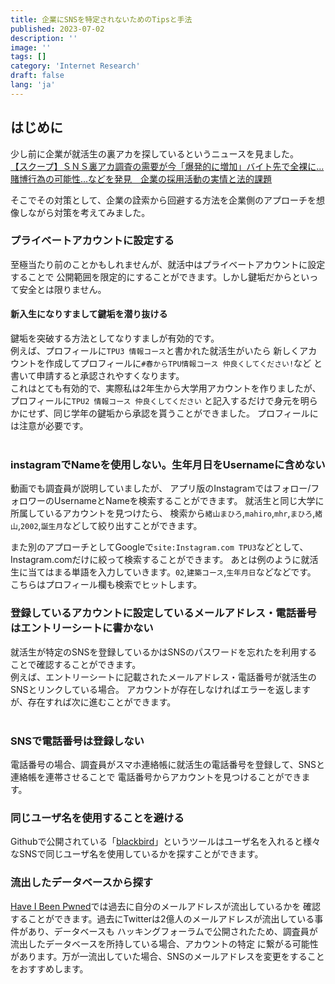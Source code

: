 ```yaml
---
title: 企業にSNSを特定されないためのTipsと手法
published: 2023-07-02
description: ''
image: ''
tags: []
category: 'Internet Research'
draft: false 
lang: 'ja'
---
```


## はじめに
少し前に企業が就活生の裏アカを探しているというニュースを見ました。  
[【スクープ】ＳＮＳ裏アカ調査の需要が今「爆発的に増加」バイト先で全裸に...賭博行為の可能性...などを発見　企業の採用活動の実情と法的課題](https://www.youtube.com/watch?v=pWhjxKMeJrc)

そこでその対策として、企業の詮索から回避する方法を企業側のアプローチを想像しながら対策を考えてみました。

### プライベートアカウントに設定する
至極当たり前のことかもしれませんが、就活中はプライベートアカウントに設定することで
公開範囲を限定的にすることができます。しかし鍵垢だからといって安全とは限りません。  

#### 新入生になりすまして鍵垢を潜り抜ける
鍵垢を突破する方法としてなりすましが有効的です。  
例えば、プロフィールに`TPU3 情報コース`と書かれた就活生がいたら
新しくアカウントを作成してプロフィールに`#春からTPU情報コース 仲良くしてください!`など
と書いて申請すると承認されやすくなります。  
これはとても有効的で、実際私は2年生から大学用アカウントを作りましたが、プロフィールに`TPU2 情報コース 仲良くしてください`
と記入するだけで身元を明らかにせず、同じ学年の鍵垢から承認を貰うことができました。
プロフィールには注意が必要です。  
͏͏͏͏͏͏͏͏͏͏͏͏͏͏͏͏͏͏͏͏͏͏͏͏͏͏͏͏͏͏͏͏͏͏͏͏͏͏͏͏͏͏͏͏͏͏͏͏͏͏͏͏͏͏͏͏͏͏͏͏͏͏͏͏͏͏͏͏͏͏͏͏͏͏͏͏͏͏͏͏͏͏͏͏͏͏͏͏͏͏͏͏͏͏͏͏͏͏͏͏͏͏͏͏͏͏͏͏͏͏͏͏͏͏͏͏͏͏͏͏͏͏͏͏͏͏͏͏͏͏   
### instagramでNameを使用しない。生年月日をUsernameに含めない  
動画でも調査員が説明していましたが、
アプリ版のInstagramではフォロー/フォロワーのUsernameとNameを検索することができます。
就活生と同じ大学に所属しているアカウントを見つけたら、
検索から`緒山まひろ`,`mahiro`,`mhr`,`まひろ`,`緒山`,`2002`,`誕生月`などして絞り出すことができます。

また別のアプローチとしてGoogleで`site:Instagram.com TPU3`などとして、Instagram.comだけに絞って検索することができます。
あとは例のように就活生に当てはまる単語を入力していきます。`02`,`建築コース`,`生年月日`などなどです。
こちらはプロフィール欄も検索でヒットします。


### 登録しているアカウントに設定しているメールアドレス・電話番号はエントリーシートに書かない
就活生が特定のSNSを登録しているかはSNSのパスワードを忘れたを利用することで確認することができます。  
例えば、エントリーシートに記載されたメールアドレス・電話番号が就活生のSNSとリンクしている場合。
アカウントが存在しなければエラーを返しますが、存在すれば次に進むことができます。  
͏͏͏͏͏͏͏͏͏͏͏͏͏͏͏͏͏͏͏͏͏͏͏͏͏͏͏͏͏͏͏͏͏͏͏͏͏͏͏͏͏͏͏͏͏͏͏͏͏͏͏͏͏͏͏͏͏͏͏͏͏͏͏͏͏͏͏͏͏͏͏͏͏͏͏͏͏͏͏͏͏͏͏͏͏͏͏͏͏͏͏͏͏͏͏͏͏͏͏͏͏͏͏͏͏͏͏͏͏͏͏͏͏͏͏͏͏͏͏͏͏͏͏͏͏͏͏͏͏͏  
### SNSで電話番号は登録しない
電話番号の場合、調査員がスマホ連絡帳に就活生の電話番号を登録して、SNSと連絡帳を連帯させることで
電話番号からアカウントを見つけることができます。
### 同じユーザ名を使用することを避ける
Githubで公開されている「[blackbird](https://github.com/p1ngul1n0/blackbird)」というツールはユーザ名を入れると様々なSNSで同じユーザ名を使用しているかを探すことができます。

### 流出したデータベースから探す  
[Have I Been Pwned](https://haveibeenpwned.com/)では過去に自分のメールアドレスが流出しているかを
確認することができます。過去にTwitterは2億人のメールアドレスが流出している事件があり、データベースも
ハッキングフォーラムで公開されたため、調査員が流出したデータベースを所持している場合、アカウントの特定
に繋がる可能性があります。万が一流出していた場合、SNSのメールアドレスを変更をすることをおすすめします。



